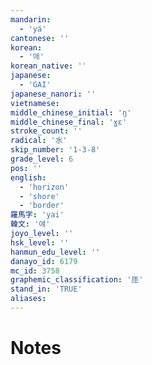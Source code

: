 ```yaml
---
mandarin:
  - 'yá'
cantonese: ''
korean:
  - '애'
korean_native: ''
japanese:
  - 'GAI'
japanese_nanori: ''
vietnamese:
middle_chinese_initial: 'ŋ'
middle_chinese_final: 'ɣɛ'
stroke_count: ''
radical: '水'
skip_number: '1-3-8'
grade_level: 6
pos: ''
english:
  - 'horizon'
  - 'shore'
  - 'border'
羅馬字: 'yai'
韓文: '얘'
joyo_level: ''
hsk_level: ''
hanmun_edu_level: ''
danayo_id: 6179
mc_id: 3758
graphemic_classification: '厓'
stand_in: 'TRUE'
aliases:
---
```


# Notes
